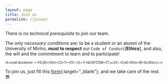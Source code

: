 ```yaml
---
layout: page
title: Join us
permalink: /joinus/
---
```


There is no _technical prerequisite_ to join our team.  

The only _necessary conditions_ are: to be a student or an alumni of the University of Minho, **must to respect** our `Code of Conduct`[**Ethics**], and also, the will and the commitment to learn and to participate!  


<sup><sub>{A small disclaimer: <~FD,B0+DGm>C3=T>+EV:.+D,>.F*&OGFCfDB+CT.u+EV:.+D,b6+DGm>@<6L4Eb/c)~>}</sub></sup>


 
 To join us, just fill this [form](https://wumrm.typeform.com/to/aG32tq){:target="_blank"}, and we take care of the rest. 😎


